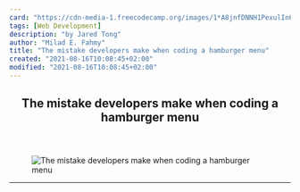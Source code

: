 ```yaml
---
card: "https://cdn-media-1.freecodecamp.org/images/1*A8jnfDNNH1PexulIn6z2rA.png"
tags: [Web Development]
description: "by Jared Tong"
author: "Milad E. Fahmy"
title: "The mistake developers make when coding a hamburger menu"
created: "2021-08-16T10:08:45+02:00"
modified: "2021-08-16T10:08:45+02:00"
---
```

<div class="site-wrapper">
<main id="site-main" class="site-main outer">
<div class="inner">
<article class="post-full post tag-web-development tag-front-end-development tag-tech tag-design tag-ux ">
<header class="post-full-header">
<h1 class="post-full-title">The mistake developers make when coding a hamburger menu</h1>
</header>
<figure class="post-full-image">
<picture>
<source media="(max-width: 700px)" sizes="1px" srcset="data:image/gif;base64,R0lGODlhAQABAIAAAAAAAP///yH5BAEAAAAALAAAAAABAAEAAAIBRAA7 1w">
<source media="(min-width: 701px)" sizes="(max-width: 800px) 400px,
(max-width: 1170px) 700px,
1400px" srcset="https://cdn-media-1.freecodecamp.org/images/1*A8jnfDNNH1PexulIn6z2rA.png 300w,
https://cdn-media-1.freecodecamp.org/images/1*A8jnfDNNH1PexulIn6z2rA.png 600w,
https://cdn-media-1.freecodecamp.org/images/1*A8jnfDNNH1PexulIn6z2rA.png 1000w,
https://cdn-media-1.freecodecamp.org/images/1*A8jnfDNNH1PexulIn6z2rA.png 2000w">
<img onerror="this.style.display='none'" src="https://cdn-media-1.freecodecamp.org/images/1*A8jnfDNNH1PexulIn6z2rA.png" alt="The mistake developers make when coding a hamburger menu">
</picture>
</figure>
<section class="post-full-content">
<div class="post-content medium-migrated-article">
</div>
<hr>
</section>
</article>
</div>
</main>
</div>
<!-- Google Tag Manager (noscript) -->
<!-- End Google Tag Manager (noscript) -->
